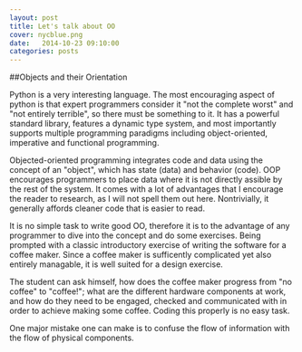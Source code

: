 ```yaml
---
layout: post
title: Let's talk about OO
cover: nycblue.png
date:   2014-10-23 09:10:00
categories: posts
---
```


##Objects and their Orientation

Python is a very interesting language. The most encouraging aspect of python is that expert programmers consider it "not the complete worst" and "not entirely terrible", so there must be something to it. It has a powerful standard library, features a dynamic type system, and most importantly supports multiple programming paradigms including object-oriented, imperative and functional programming.

Objected-oriented programming integrates code and data using the concept of an "object", which has state (data) and behavior (code). OOP encourages programmers to place data where it is not directly assible by the rest of the system. It comes with a lot of advantages that I encourage the reader to research, as I will not spell them out here. Nontrivially, it generally affords cleaner code that is easier to read.

It is no simple task to write good OO, therefore it is to the advantage of any programmer to dive into the concept and do some exercises. Being prompted with a classic introductory exercise of writing the software for a coffee maker. Since a coffee maker is sufficently complicated yet also entirely managable, it is well suited for a design exercise. 

The student can ask himself, how does the coffee maker progress from "no coffee" to "coffee!"; what are the different hardware components at work, and how do they need to be engaged, checked and communicated with in order to achieve making some coffee. Coding this properly is no easy task.

One major mistake one can make is to confuse the flow of information with the flow of physical components. 
